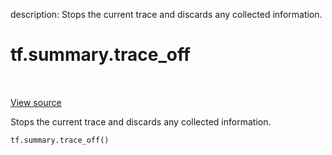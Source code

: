 description: Stops the current trace and discards any collected information.

<div itemscope itemtype="http://developers.google.com/ReferenceObject">
<meta itemprop="name" content="tf.summary.trace_off" />
<meta itemprop="path" content="Stable" />
</div>

# tf.summary.trace_off

<!-- Insert buttons and diff -->

<table class="tfo-notebook-buttons tfo-api nocontent" align="left">

</table>

<a target="_blank" class="external" href="/code/stable/tensorflow/python/ops/summary_ops_v2.py">View source</a>



Stops the current trace and discards any collected information.


<pre class="devsite-click-to-copy prettyprint lang-py tfo-signature-link">
<code>tf.summary.trace_off()
</code></pre>



<!-- Placeholder for "Used in" -->
